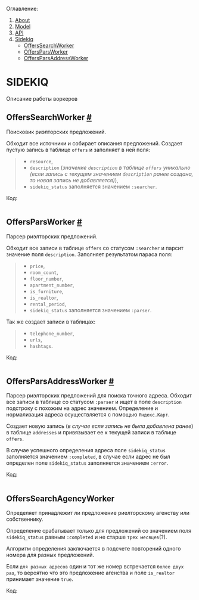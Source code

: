 Оглавление:
1. [About](https://github.com/denisssss43/realtor_api_wiki#about)
1. [Model](https://github.com/denisssss43/realtor_api_wiki/blob/master/model.md#model)
1. [API](https://github.com/denisssss43/realtor_api_wiki/blob/master/api.md#api)
1. [Sidekiq](https://github.com/denisssss43/realtor_api_wiki/blob/master/sidekiq.md#sidekiq)
    - [OffersSearchWorker](https://github.com/denisssss43/realtor_api_wiki/blob/master/sidekiq.md#OffersSearchWorker-)
    - [OffersParsWorker](https://github.com/denisssss43/realtor_api_wiki/blob/master/sidekiq.md#OffersParsWorker-)
    - [OffersParsAddressWorker](https://github.com/denisssss43/realtor_api_wiki/blob/master/sidekiq.md#OffersParsAddressWorker-)

# SIDEKIQ
Описание работы воркеров

## OffersSearchWorker [#](https://github.com/denisssss43/realtor_api_wiki/blob/master/sidekiq.md#sidekiq)
Поисковик риэлторских предложений.

Обходит все источники и собирает описания предложений. Создает пустую запись в таблице `offers` и заполняет в ней поля:
> - `resource`, 
> - `description` (*значение `description` в таблице `offers` уникально (если запись с текущим значением `description` ранее создана, то новая запись не добавляется)*), 
> - `sidekiq_status` заполняется значением `:searcher`.

Код:
```
```

## OffersParsWorker [#](https://github.com/denisssss43/realtor_api_wiki/blob/master/sidekiq.md#sidekiq)
Парсер риэлторских предложений.

Обходит все записи в таблице `offers` со статусом `:searcher` и парсит значение поля `description`. Заполняет результатом параса поля: 
> - `price`, 
> - `room_count`, 
> - `floor_number`, 
> - `apartment_number`, 
> - `is_furniture`, 
> - `is_realtor`, 
> - `rental_period`, 
> - `sidekiq_status` заполняется значением `:parser`.

Так же создает записи в таблицах: 
> - `telephone_number`, 
> - `urls`, 
> - `hashtags`.

Код:
```
```

## OffersParsAddressWorker [#](https://github.com/denisssss43/realtor_api_wiki/blob/master/sidekiq.md#sidekiq)
Парсер риэлторских предложений для поиска точного адреса.
Обходит все записи в таблице со статусом `:parser` и ищет в поле `description` подстроку с похожим на адрес значением. Определение и нормализация адреса осуществляется с помощью `Яндекс.Карт`.

Создает новую запись (*в случае если запись не была добавлена ранее*) в таблице `addresses` и привязывает ее к текущей записи в таблице `offers`.

В случае успешного определения адреса поле `sidekiq_status` заполняется значением `:completed`, в случае если адрес не был определен поле `sidekiq_status` заполняется значением `:error`.

Код:
```
```

## OffersSearchAgencyWorker
Определяет принадлежит ли предложение риелторскому агенству или собственнику.

Определение срабатывает только для предложений со значением поля `sidekiq_status` равным `:completed` и не старше `трех месяцев`(?).

Алгоритм определения заключается в подсчете повторений одного номера для разных предложений. 

Если `для разных адресов` один и тот же номер встречается `более двух раз`, то вероятно что это предложение агенства и поле `is_realtor` принимает значение `true`. 

Код:
```
```
